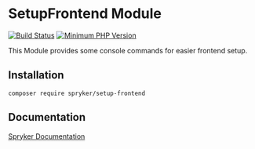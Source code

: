 # SetupFrontend Module
[![Build Status](https://travis-ci.org/spryker/setup-frontend.svg)](https://travis-ci.org/spryker/setup-frontend)
[![Minimum PHP Version](https://img.shields.io/badge/php-%3E%3D%207.2-8892BF.svg)](https://php.net/)

This Module provides some console commands for easier frontend setup.

## Installation

```
composer require spryker/setup-frontend
```

## Documentation

[Spryker Documentation](https://academy.spryker.com/developing_with_spryker/module_guide/modules.html)
